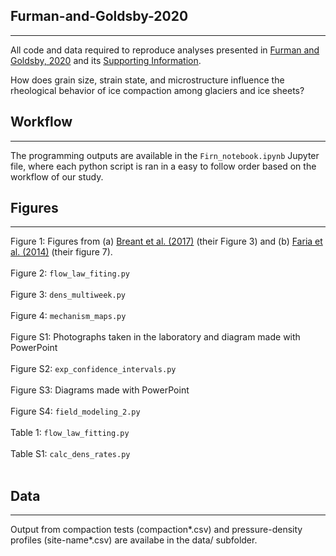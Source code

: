 ## Furman-and-Goldsby-2020

---

All code and data required to reproduce analyses presented in [Furman and Goldsby, 2020](https://drive.google.com/file/d/19Kfke9_6qqI7a9NjR6NazxbAyYyM4JCL/view?usp=sharing) and its [Supporting Information](https://drive.google.com/file/d/1SDf_7wlJxUR1KnFe6b0cDSVhVjYN7N4d/view?usp=sharing).

How does grain size, strain state, and microstructure influence the rheological behavior of ice compaction among glaciers and ice sheets? 


## Workflow

---

The programming outputs are available in the `Firn_notebook.ipynb` Jupyter file, where each python script is ran in a easy to follow order based on the workflow of our study. 

## Figures

---

Figure 1: Figures from (a) [Breant et al. (2017)](https://doi.org/10.5194/cp-13-833-2017) (their Figure 3) and (b) [Faria et al. (2014)](https://doi.org/10.1016/j.jsg.2013.11.003) (their figure 7). <br><br>
Figure 2: `flow_law_fiting.py` <br><br>
Figure 3: `dens_multiweek.py` <br><br>
Figure 4: `mechanism_maps.py` <br><br>
Figure S1: Photographs taken in the laboratory and diagram made with PowerPoint <br><br>
Figure S2: `exp_confidence_intervals.py` <br><br>
Figure S3: Diagrams made with PowerPoint <br><br>
Figure S4: `field_modeling_2.py` <br><br>
Table 1: `flow_law_fitting.py` <br><br>
Table S1: `calc_dens_rates.py` <br><br>

## Data

---

Output from compaction tests (compaction*.csv) and pressure-density profiles (site-name*.csv) are availabe in the data/ subfolder. 
